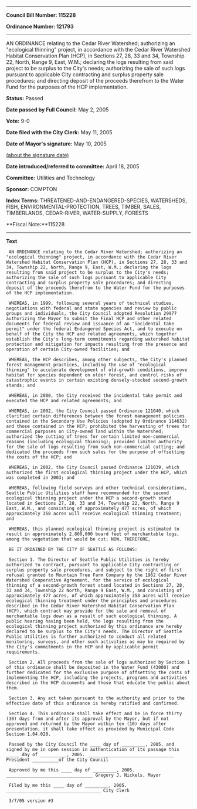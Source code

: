 

********

**Council Bill Number: 115228**
   
**Ordinance Number: 121793**
********

 AN ORDINANCE relating to the Cedar River Watershed; authorizing an "ecological thinning" project, in accordance with the Cedar River Watershed Habitat Conservation Plan (HCP), in Sections 27, 28, 33 and 34, Township 22, North, Range 9, East, W.M.; declaring the logs resulting from said project to be surplus to the City's needs; authorizing the sale of such logs pursuant to applicable City contracting and surplus property sale procedures; and directing deposit of the proceeds therefrom to the Water Fund for the purposes of the HCP implementation.

**Status:** Passed
   
**Date passed by Full Council:** May 2, 2005
   
**Vote:** 9-0
   
**Date filed with the City Clerk:** May 11, 2005
   
**Date of Mayor's signature:** May 10, 2005
   
[(about the signature date)](/~public/approvaldate.htm)
   
   
   
**Date introduced/referred to committee:** April 18, 2005
   
**Committee:** Utilities and Technology
   
**Sponsor:** COMPTON
   
   
**Index Terms:** THREATENED-AND-ENDANGERED-SPECIES, WATERSHEDS, FISH, ENVIRONMENTAL-PROTECTION, TREES, TIMBER, SALES, TIMBERLANDS, CEDAR-RIVER, WATER-SUPPLY, FORESTS

**Fiscal Note:**115228

********

**Text**
   
```
 AN ORDINANCE relating to the Cedar River Watershed; authorizing an "ecological thinning" project, in accordance with the Cedar River Watershed Habitat Conservation Plan (HCP), in Sections 27, 28, 33 and 34, Township 22, North, Range 9, East, W.M.; declaring the logs resulting from said project to be surplus to the City's needs; authorizing the sale of such logs pursuant to applicable City contracting and surplus property sale procedures; and directing deposit of the proceeds therefrom to the Water Fund for the purposes of the HCP implementation.

 WHEREAS, in 1999, following several years of technical studies, negotiations with federal and state agencies and review by public groups and individuals, the City Council adopted Resolution 29977 authorizing the Mayor to submit the Final HCP and other related documents for federal review and issuance of an "incidental take permit" under the federal Endangered Species Act, and to execute on behalf of the City the HCP and related agreements, which together establish the City's long-term commitments regarding watershed habitat protection and mitigation for impacts resulting from the presence and operation of certain City-owned facilities; and

 WHEREAS, the HCP describes, among other subjects, the City's planned forest management practices, including the use of "ecological thinning" to accelerate development of old-growth conditions, improve habitat for species dependent on older forest, and control risks of catastrophic events in certain existing densely-stocked second-growth stands; and

 WHEREAS, in 2000, the City received the incidental take permit and executed the HCP and related agreements; and

 WHEREAS, in 2002, the City Council passed Ordinance 121040, which clarified certain differences between the forest management policies contained in the Secondary Use Policies (adopted by Ordinance 114632) and those contained in the HCP; prohibited the harvesting of trees for commercial purposes on City-owned land within the Watershed; authorized the cutting of trees for certain limited non-commercial reasons (including ecological thinning); provided limited authority for the sale of logs resulting from such non-commercial cutting; and dedicated the proceeds from such sales for the purpose of offsetting the costs of the HCP; and

 WHEREAS, in 2002, the City Council passed Ordinance 121039, which authorized the first ecological thinning project under the HCP, which was completed in 2003; and

 WHEREAS, following field surveys and other technical considerations, Seattle Public Utilities staff have recommended for the second ecological thinning project under the HCP a second-growth stand located in Sections 27, 28, 33 and 34, Township 22, North, Range 9 East, W.M., and consisting of approximately 477 acres, of which approximately 358 acres will receive ecological thinning treatment; and

 WHEREAS, this planned ecological thinning project is estimated to result in approximately 2,800,000 board feet of merchantable logs, among the vegetation that would be cut; NOW, THEREFORE,

 BE IT ORDAINED BY THE CITY OF SEATTLE AS FOLLOWS:

 Section 1. The Director of Seattle Public Utilities is hereby authorized to contract, pursuant to applicable City contracting or surplus property sale procedures, and subject to the right of first refusal granted to Mountain Tree Farm Company by the 1962 Cedar River Watershed Cooperative Agreement, for the service of ecological thinning of a second-growth forest stand located in Sections 27, 28, 33 and 34, Township 22 North, Range 9 East, W.M., and consisting of approximately 477 acres, of which approximately 358 acres will receive ecological thinning treatment under the principles and procedures described in the Cedar River Watershed Habitat Conservation Plan (HCP), which contract may provide for the sale and removal of merchantable logs down as a result of such ecological thinning. A public hearing having been held, the logs resulting from the ecological thinning project authorized by this ordinance are hereby declared to be surplus to the City's needs. The Director of Seattle Public Utilities is further authorized to conduct all related monitoring, surveys, and other such activities as may be required by the City's commitments in the HCP and by applicable permit requirements.

 Section 2. All proceeds from the sale of logs authorized by Section 1 of this ordinance shall be deposited in the Water Fund (43000) and further dedicated for the exclusive purpose of offsetting the costs of implementing the HCP, including the projects, programs and activities described in the HCP documents and those that educate the public about them.

 Section 3. Any act taken pursuant to the authority and prior to the effective date of this ordinance is hereby ratified and confirmed.

 Section 4. This ordinance shall take effect and be in force thirty (30) days from and after its approval by the Mayor, but if not approved and returned by the Mayor within ten (10) days after presentation, it shall take effect as provided by Municipal Code Section 1.04.020.

 Passed by the City Council the ____ day of _________, 2005, and signed by me in open session in authentication of its passage this _____ day of __________, 2005. _________________________________ President __________of the City Council

 Approved by me this ____ day of _________, 2005. _________________________________ Gregory J. Nickels, Mayor

 Filed by me this ____ day of _________, 2005. ____________________________________ City Clerk

 3/7/05 version #3

```
